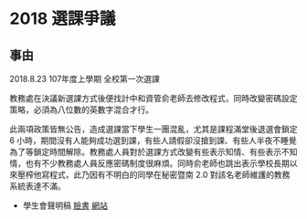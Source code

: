 # 2018 選課爭議

## 事由

2018.8.23 107年度上學期 全校第一次選課
 
教務處在決議新選課方式後便找計中和資管俞老師去修改程式，同時改變密碼設定策略，必須為八位數的英數字混合才行。

此兩項政策皆無公告，造成選課當下學生一團混亂，尤其是課程滿堂後退選會鎖定 6 小時，期間沒有人能夠成功選到課，有些人請假卻沒搶到課、有些人半夜不睡覺為了等鎖定時間解除。教務處人員對於選課方式改變有些表示知情、有些表示不知情，也有不少教務處人員反應密碼制度很麻煩。同時俞老師也跳出表示學校長期以來壓榨他寫程式，此乃因有不明白的同學在秘密暨南 2.0 對該名老師維護的教務系統表達不滿。


- 學生會聲明稿 [臉書](https://www.facebook.com/NCNUstudentassociation/posts/2067347739982381) [網站](https://www.ncnusa.ncnu.edu.tw/?p=850)